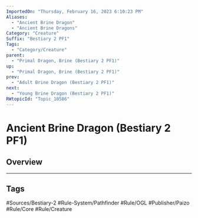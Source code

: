```yaml
---
ImportedOn: "Thursday, February 16, 2023 6:10:23 PM"
Aliases:
  - "Ancient Brine Dragon"
  - "Ancient Brine Dragons"
Category: "Creature"
Suffix: "Bestiary 2 PF1"
Tags:
  - "Category/Creature"
parent:
  - "Primal Dragon, Brine (Bestiary 2 PF1)"
up:
  - "Primal Dragon, Brine (Bestiary 2 PF1)"
prev:
  - "Adult Brine Dragon (Bestiary 2 PF1)"
next:
  - "Young Brine Dragon (Bestiary 2 PF1)"
RWtopicId: "Topic_10586"
---
```

# Ancient Brine Dragon (Bestiary 2 PF1)
## Overview

---
## Tags
#Sources/Bestiary-2 #Rule-System/Pathfinder #Rule/OGL #Publisher/Paizo #Rule/Core #Rule/Creature


